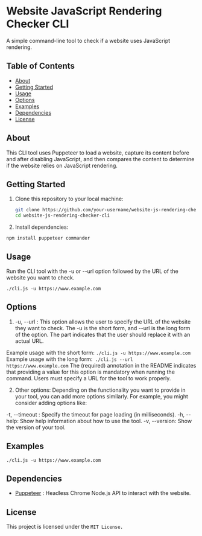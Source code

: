 # Website JavaScript Rendering Checker CLI

A simple command-line tool to check if a website uses JavaScript rendering.

## Table of Contents

- [About](#about)
- [Getting Started](#getting-started)
- [Usage](#usage)
- [Options](#options)
- [Examples](#examples)
- [Dependencies](#dependencies)
- [License](#license)

## About

This CLI tool uses Puppeteer to load a website, capture its content before and after disabling JavaScript, and then compares the content to determine if the website relies on JavaScript rendering.

## Getting Started

1. Clone this repository to your local machine:

   ```sh
   git clone https://github.com/your-username/website-js-rendering-checker-cli.git
   cd website-js-rendering-checker-cli

2. Install dependencies:

`npm install puppeteer commander`

## Usage 

Run the CLI tool with the -u or --url option followed by the URL of the website you want to check.

`./cli.js -u https://www.example.com`

## Options 

1. -u, --url <url>: This option allows the user to specify the URL of the website they want to check. The -u is the short form, and --url is the long form of the option. The <url> part indicates that the user should replace it with an actual URL.

Example usage with the short form: `./cli.js -u https://www.example.com`
Example usage with the long form:` ./cli.js --url https://www.example.com`
The (required) annotation in the README indicates that providing a value for this option is mandatory when running the command. Users must specify a URL for the tool to work properly.

2. Other options: Depending on the functionality you want to provide in your tool, you can add more options similarly. For example, you might consider adding options like:

-t, --timeout <milliseconds>: Specify the timeout for page loading (in milliseconds).
-h, --help: Show help information about how to use the tool.
-v, --version: Show the version of your tool.

## Examples

`./cli.js -u https://www.example.com`

## Dependencies

* [Puppeteer](https://github.com/puppeteer/puppeteer) : Headless Chrome Node.js API to interact with the website.


## License

This project is licensed under the `MIT License.`


